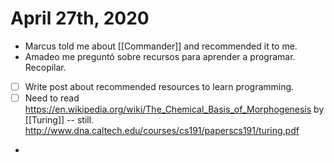 # April 27th, 2020
- Marcus told me about [[Commander]] and recommended it to me.
- Amadeo me preguntó sobre recursos para aprender a programar. Recopilar.
- [ ] Write post about recommended resources to learn programming.
- [ ] Need to read https://en.wikipedia.org/wiki/The_Chemical_Basis_of_Morphogenesis by [[Turing]] -- still. http://www.dna.caltech.edu/courses/cs191/paperscs191/turing.pdf
- 

